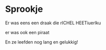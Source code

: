 # Sprookje

Er was eens een draak die rICHEL HEETiuerlku

er was ook een piraat

En ze leefden nog lang en gelukkig!
